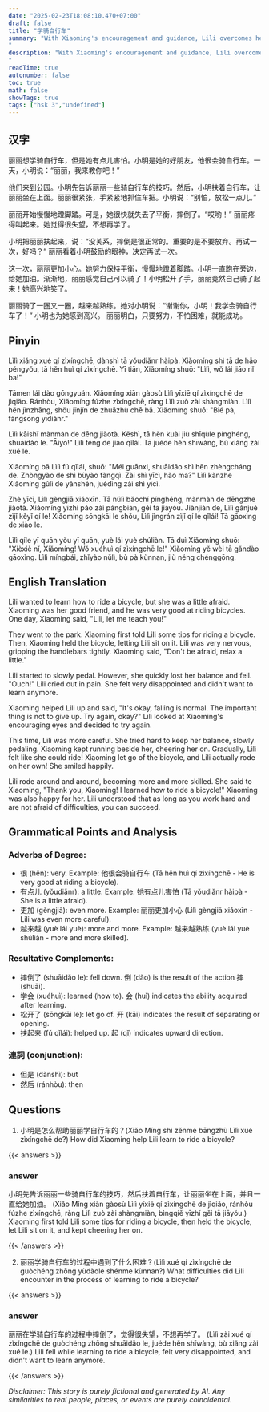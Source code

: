 ```yaml
---
date: "2025-02-23T18:08:10.470+07:00"
draft: false
title: "学骑自行车"
summary: "With Xiaoming's encouragement and guidance, Lili overcomes her fear and learns to ride a bicycle after initially struggling and falling. The story emphasizes that perseverance leads to success.
"
description: "With Xiaoming's encouragement and guidance, Lili overcomes her fear and learns to ride a bicycle after initially struggling and falling. The story emphasizes that perseverance leads to success.
"
readTime: true
autonumber: false
toc: true
math: false
showTags: true
tags: ["hsk 3","undefined"]
---
```


## 汉字

丽丽想学骑自行车，但是她有点儿害怕。小明是她的好朋友，他很会骑自行车。一天，小明说：“丽丽，我来教你吧！”

他们来到公园。小明先告诉丽丽一些骑自行车的技巧。然后，小明扶着自行车，让丽丽坐在上面。丽丽很紧张，手紧紧地抓住车把。小明说：“别怕，放松一点儿。”

丽丽开始慢慢地蹬脚踏。可是，她很快就失去了平衡，摔倒了。“哎哟！” 丽丽疼得叫起来。她觉得很失望，不想再学了。

小明把丽丽扶起来，说：“没关系，摔倒是很正常的。重要的是不要放弃。再试一次，好吗？” 丽丽看着小明鼓励的眼神，决定再试一次。

这一次，丽丽更加小心。她努力保持平衡，慢慢地蹬着脚踏。小明一直跑在旁边，给她加油。渐渐地，丽丽感觉自己可以骑了！小明松开了手，丽丽竟然自己骑了起来！她高兴地笑了。

丽丽骑了一圈又一圈，越来越熟练。她对小明说：“谢谢你，小明！我学会骑自行车了！” 小明也为她感到高兴。 丽丽明白，只要努力，不怕困难，就能成功。

## Pinyin

Lìlì xiǎng xué qí zìxíngchē, dànshì tā yǒudiǎnr hàipà. Xiǎomíng shì tā de hǎo péngyǒu, tā hěn huì qí zìxíngchē. Yī tiān, Xiǎomíng shuō: "Lìlì, wǒ lái jiāo nǐ ba!"

Tāmen lái dào gōngyuán. Xiǎomíng xiān gàosù Lìlì yīxiē qí zìxíngchē de jìqiǎo. Ránhòu, Xiǎomíng fúzhe zìxíngchē, ràng Lìlì zuò zài shàngmiàn. Lìlì hěn jǐnzhāng, shǒu jǐnjǐn de zhuāzhù chē bǎ. Xiǎomíng shuō: "Bié pà, fàngsōng yīdiǎnr."

Lìlì kāishǐ mànmàn de dēng jiǎotà. Kěshì, tā hěn kuài jiù shīqùle pínghéng, shuāidǎo le. "Āiyō!" Lìlì téng de jiào qǐlái. Tā juéde hěn shīwàng, bù xiǎng zài xué le.

Xiǎomíng bǎ Lìlì fú qǐlái, shuō: "Méi guānxi, shuāidǎo shì hěn zhèngcháng de. Zhòngyào de shì bùyào fàngqì. Zài shì yīcì, hǎo ma?" Lìlì kànzhe Xiǎomíng gǔlì de yǎnshén, juédìng zài shì yīcì.

Zhè yīcì, Lìlì gèngjiā xiǎoxīn. Tā nǔlì bǎochí pínghéng, mànmàn de dēngzhe jiǎotà. Xiǎomíng yīzhí pǎo zài pángbiān, gěi tā jiāyóu. Jiànjiàn de, Lìlì gǎnjué zìjǐ kěyǐ qí le! Xiǎomíng sōngkāi le shǒu, Lìlì jìngrán zìjǐ qí le qǐlái! Tā gāoxìng de xiào le.

Lìlì qíle yī quān yòu yī quān, yuè lái yuè shúliàn. Tā duì Xiǎomíng shuō: "Xièxiè nǐ, Xiǎomíng! Wǒ xuéhuì qí zìxíngchē le!" Xiǎomíng yě wèi tā gǎndào gāoxìng. Lìlì míngbái, zhǐyào nǔlì, bù pà kùnnan, jiù néng chénggōng.

## English Translation

Lili wanted to learn how to ride a bicycle, but she was a little afraid. Xiaoming was her good friend, and he was very good at riding bicycles. One day, Xiaoming said, "Lili, let me teach you!"

They went to the park. Xiaoming first told Lili some tips for riding a bicycle. Then, Xiaoming held the bicycle, letting Lili sit on it. Lili was very nervous, gripping the handlebars tightly. Xiaoming said, "Don't be afraid, relax a little."

Lili started to slowly pedal. However, she quickly lost her balance and fell. "Ouch!" Lili cried out in pain. She felt very disappointed and didn't want to learn anymore.

Xiaoming helped Lili up and said, "It's okay, falling is normal. The important thing is not to give up. Try again, okay?" Lili looked at Xiaoming's encouraging eyes and decided to try again.

This time, Lili was more careful. She tried hard to keep her balance, slowly pedaling. Xiaoming kept running beside her, cheering her on. Gradually, Lili felt like she could ride! Xiaoming let go of the bicycle, and Lili actually rode on her own! She smiled happily.

Lili rode around and around, becoming more and more skilled. She said to Xiaoming, "Thank you, Xiaoming! I learned how to ride a bicycle!" Xiaoming was also happy for her. Lili understood that as long as you work hard and are not afraid of difficulties, you can succeed.

## Grammatical Points and Analysis

### Adverbs of Degree:

-   很 (hěn): very. Example: 他很会骑自行车 (Tā hěn huì qí zìxíngchē - He is very good at riding a bicycle).
-   有点儿 (yǒudiǎnr): a little. Example: 她有点儿害怕 (Tā yǒudiǎnr hàipà - She is a little afraid).
-   更加 (gèngjiā): even more. Example: 丽丽更加小心 (Lìlì gèngjiā xiǎoxīn - Lili was even more careful).
-   越来越 (yuè lái yuè): more and more. Example: 越来越熟练 (yuè lái yuè shúliàn - more and more skilled).

### Resultative Complements:

-   摔倒了 (shuāidǎo le): fell down. 倒 (dǎo) is the result of the action 摔 (shuāi).
-   学会 (xuéhuì): learned (how to). 会 (huì) indicates the ability acquired after learning.
-   松开了 (sōngkāi le): let go of. 开 (kāi) indicates the result of separating or opening.
-   扶起来 (fú qǐlái): helped up. 起 (qǐ) indicates upward direction.

### 連詞 (conjunction):

-  但是 (dànshì): but
-  然后 (ránhòu): then

## Questions

1.  小明是怎么帮助丽丽学自行车的？(Xiǎo Míng shì zěnme bāngzhù Lìlì xué zìxíngchē de?) How did Xiaoming help Lili learn to ride a bicycle?

{{< answers >}}

### answer
小明先告诉丽丽一些骑自行车的技巧，然后扶着自行车，让丽丽坐在上面，并且一直给她加油。
(Xiǎo Míng xiān gàosù Lìlì yīxiē qí zìxíngchē de jìqiǎo, ránhòu fúzhe zìxíngchē, ràng Lìlì zuò zài shàngmiàn, bìngqiě yīzhí gěi tā jiāyóu.)
Xiaoming first told Lili some tips for riding a bicycle, then held the bicycle, let Lili sit on it, and kept cheering her on.

{{< /answers >}}

2.  丽丽学骑自行车的过程中遇到了什么困难？(Lìlì xué qí zìxíngchē de guòchéng zhōng yùdàole shénme kùnnan?) What difficulties did Lili encounter in the process of learning to ride a bicycle?

{{< answers >}}

### answer
丽丽在学骑自行车的过程中摔倒了，觉得很失望，不想再学了。
(Lìlì zài xué qí zìxíngchē de guòchéng zhōng shuāidǎo le, juéde hěn shīwàng, bù xiǎng zài xué le.)
Lili fell while learning to ride a bicycle, felt very disappointed, and didn't want to learn anymore.

{{< /answers >}}


*Disclaimer: This story is purely fictional and generated by AI. Any similarities to real people, places, or events are purely coincidental.*